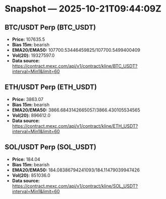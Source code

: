 # Snapshot — 2025-10-21T09:44:09Z

## BTC/USDT Perp (BTC_USDT)
- **Price:** 107635.5
- **Bias 15m:** bearish
- **EMA20/EMA50:** 107700.53446459825/107700.5499400409
- **Vol(20):** 19327597.0
- **Data source:** https://contract.mexc.com/api/v1/contract/kline/BTC_USDT?interval=Min1&limit=60

## ETH/USDT Perp (ETH_USDT)
- **Price:** 3863.07
- **Bias 15m:** bearish
- **EMA20/EMA50:** 3866.6843142665057/3866.430105534565
- **Vol(20):** 896612.0
- **Data source:** https://contract.mexc.com/api/v1/contract/kline/ETH_USDT?interval=Min1&limit=60

## SOL/USDT Perp (SOL_USDT)
- **Price:** 184.04
- **Bias 15m:** bearish
- **EMA20/EMA50:** 184.08386794241093/184.11479039947426
- **Vol(20):** 851036.0
- **Data source:** https://contract.mexc.com/api/v1/contract/kline/SOL_USDT?interval=Min1&limit=60
